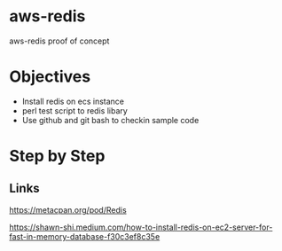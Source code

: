 # aws-redis
aws-redis proof of concept


# Objectives
- Install redis on ecs instance
- perl test script to redis libary
- Use github and git bash to checkin sample code

# Step by Step




## Links

https://metacpan.org/pod/Redis

https://shawn-shi.medium.com/how-to-install-redis-on-ec2-server-for-fast-in-memory-database-f30c3ef8c35e
